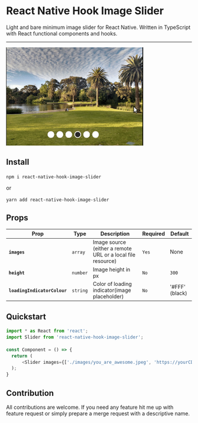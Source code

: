 # React Native Hook Image Slider

Light and bare minimum image slider for React Native. Written in TypeScript with React functional components and hooks.

---


![SliderBox](docs/assets/preview.gif)

## Install

`npm i react-native-hook-image-slider`

or

`yarn add react-native-hook-image-slider`

## Props

| Prop | Type | Description | Required | Default |
|---|---|---|---|---|
|**`images`**|`array`| Image source (either a remote URL or a local file resource)|`Yes`|None|
|**`height`**|`number`| Image height in px |`No`|`300`|
|**`loadingIndicatorColour`**|`string`| Color of loading indicator(image placeholder)|`No`| '#FFF' (black) |

## Quickstart

```javascript
import * as React from 'react';
import Slider from 'react-native-hook-image-slider';

const Component = () => {
  return (
      <Slider images={['./images/you_are_awesome.jpeg', 'https://yourCDNLink.com', 'home/project/profits/spreadsheet.jpeg']} />
  );
}
```
## Contribution

All contributions are welcome. If you need any feature hit me up with feature request or simply prepare a merge request with a descriptive name.
